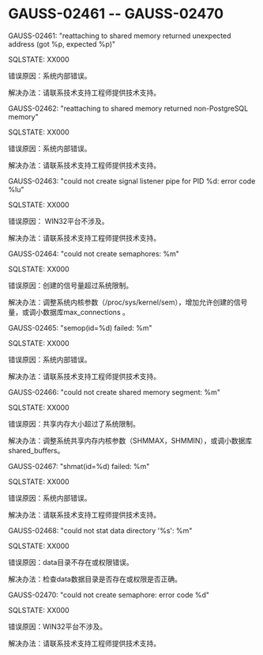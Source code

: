 # GAUSS-02461 -- GAUSS-02470<a name="ZH-CN_TOPIC_0302073727"></a>

GAUSS-02461: "reattaching to shared memory returned unexpected address \(got %p, expected %p\)"

SQLSTATE: XX000

错误原因：系统内部错误。

解决办法：请联系技术支持工程师提供技术支持。

GAUSS-02462: "reattaching to shared memory returned non-PostgreSQL memory"

SQLSTATE: XX000

错误原因：系统内部错误。

解决办法：请联系技术支持工程师提供技术支持。

GAUSS-02463: "could not create signal listener pipe for PID %d: error code %lu"

SQLSTATE: XX000

错误原因： WIN32平台不涉及。

解决办法：请联系技术支持工程师提供技术支持。

GAUSS-02464: "could not create semaphores: %m"

SQLSTATE: XX000

错误原因：创建的信号量超过系统限制。

解决办法：调整系统内核参数（/proc/sys/kernel/sem），增加允许创建的信号量，或调小数据库max\_connections 。

GAUSS-02465: "semop\(id=%d\) failed: %m"

SQLSTATE: XX000

错误原因：系统内部错误。

解决办法：请联系技术支持工程师提供技术支持。

GAUSS-02466: "could not create shared memory segment: %m"

SQLSTATE: XX000

错误原因：共享内存大小超过了系统限制。

解决办法：调整系统共享内存内核参数（SHMMAX，SHMMIN），或调小数据库shared\_buffers。

GAUSS-02467: "shmat\(id=%d\) failed: %m"

SQLSTATE: XX000

错误原因：系统内部错误。

解决办法：请联系技术支持工程师提供技术支持。

GAUSS-02468: "could not stat data directory '%s': %m"

SQLSTATE: XX000

错误原因：data目录不存在或权限错误。

解决办法：检查data数据目录是否存在或权限是否正确。

GAUSS-02470: "could not create semaphore: error code %d"

SQLSTATE: XX000

错误原因：WIN32平台不涉及。

解决办法：请联系技术支持工程师提供技术支持。


